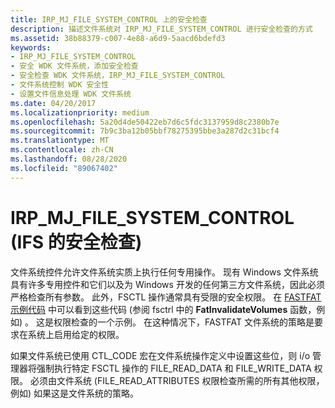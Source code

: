 ```yaml
---
title: IRP_MJ_FILE_SYSTEM_CONTROL 上的安全检查
description: 描述文件系统对 IRP_MJ_FILE_SYSTEM_CONTROL 进行安全检查的方式
ms.assetid: 38b88379-c007-4e88-a6d9-5aacd6bdefd3
keywords:
- IRP_MJ_FILE_SYSTEM_CONTROL
- 安全 WDK 文件系统，添加安全检查
- 安全检查 WDK 文件系统，IRP_MJ_FILE_SYSTEM_CONTROL
- 文件系统控制 WDK 安全性
- 设置文件信息处理 WDK 文件系统
ms.date: 04/20/2017
ms.localizationpriority: medium
ms.openlocfilehash: 5a20d4de50422eb7d6c5fdc3137959d8c2380b7e
ms.sourcegitcommit: 7b9c3ba12b05bbf78275395bbe3a287d2c31bcf4
ms.translationtype: MT
ms.contentlocale: zh-CN
ms.lasthandoff: 08/28/2020
ms.locfileid: "89067402"
---
```

# <a name="security-checks-on-irp_mj_file_system_control-ifs"></a>IRP_MJ_FILE_SYSTEM_CONTROL (IFS 的安全检查) 

文件系统控件允许文件系统实质上执行任何专用操作。 现有 Windows 文件系统具有许多专用控件和它们以及为 Windows 开发的任何第三方文件系统，因此必须严格检查所有参数。 此外，FSCTL 操作通常具有受限的安全权限。 在 [FASTFAT 示例代码](/samples/microsoft/windows-driver-samples/fastfat-file-system-driver/) 中可以看到这些代码 (参阅 fsctrl 中的 **FatInvalidateVolumes** 函数，例如) 。 这是权限检查的一个示例。 在这种情况下，FASTFAT 文件系统的策略是要求在系统上启用给定的权限。

如果文件系统已使用 CTL_CODE 宏在文件系统操作定义中设置这些位，则 i/o 管理器将强制执行特定 FSCTL 操作的 FILE_READ_DATA 和 FILE_WRITE_DATA 权限。 必须由文件系统 (FILE_READ_ATTRIBUTES 权限检查所需的所有其他权限，例如) 如果这是文件系统的策略。